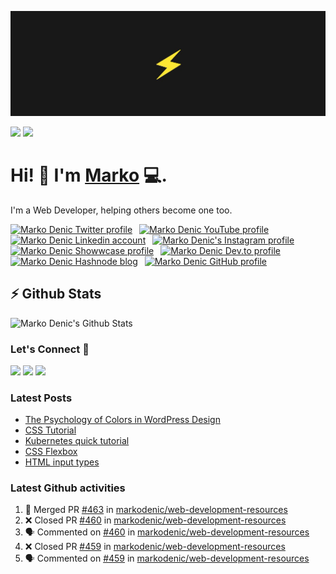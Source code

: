 ![Repository Banner](banner.png)

[![](https://komarev.com/ghpvc/?username=markoDenic&color=blue&label=Profile%20Views)](https://github.com/markoDenic/markoDenic)
[![](https://img.shields.io/github/followers/markoDenic?label=GitHub%20Followers)](https://github.com/markoDenic)

# Hi! 👋 I'm [Marko](https://markodenic.com) 💻.

I'm a Web Developer, helping others become one too.


<!-- Socials -->
<a href="https://twitter.com/denicmarko"><img src="https://cdn.worldvectorlogo.com/logos/twitter-6.svg" title="Twitter" alt="Marko Denic Twitter profile" width="40"/></a>
&ensp;<a href="https://www.youtube.com/channel/UCRgyPAKycnp_kkpny_uZBcQ"><img src="https://cdn.worldvectorlogo.com/logos/youtube-icon.svg" title="YouTube" alt="Marko Denic YouTube profile" width="40"/></a>
&ensp;<a href="https://www.linkedin.com/in/denicmarko/"><img src="https://cdn.worldvectorlogo.com/logos/linkedin-icon-2.svg" title="Linkedin" alt="Marko Denic Linkedin account" width="30"/></a>
&ensp;<a href="https://www.instagram.com/denicmarko_"><img src="https://raw.githubusercontent.com/rahuldkjain/github-profile-readme-generator/master/src/images/icons/Social/instagram.svg" alt="Marko Denic's Instagram profile" width="30" /></a>
&ensp;<a href="https://www.showwcase.com/denicmarko"><img src="https://www.showwcase.com/favicon.png" title="Showwcase" alt="Marko Denic Showwcase profile" width="30"/></a>
&ensp;<a href="https://dev.to/denicmarko"><img src="https://cdn.worldvectorlogo.com/logos/devto.svg" title="DEV" alt="Marko Denic Dev.to profile" width="30"/></a>
&ensp;<a href="https://denic.hashnode.dev/"><img src="https://cdn.hashnode.com/res/hashnode/image/upload/v1611902473383/CDyAuTy75.png" title="Hashnode" alt="Marko Denic Hashnode blog" width="30"/></a>
&ensp;<a href="https://github.com/markodenic"><img src="https://cdn.worldvectorlogo.com/logos/github-icon-1.svg" title="GitHub" alt="Marko Denic GitHub profile" width="30"/></a>
<br>

## ⚡ Github Stats

![Marko Denic's Github Stats](https://github-readme-stats.vercel.app/api?username=markoDenic&theme=dark)

### Let's Connect 🔗

[![](https://img.shields.io/badge/linkedin-%230077B5.svg?&style=for-the-badge&logo=linkedin&logoColor=white0e76a8)](https://www.linkedin.com/in/denicmarko/)
[![](https://img.shields.io/badge/twitter-%230077B5.svg?&style=for-the-badge&logo=twitter&logoColor=white&color=00acee)](https://twitter.com/denicmarko) 
[![](https://img.shields.io/badge/instagram-%230077B5.svg?&style=for-the-badge&logo=instagram&logoColor=white&color=8a3ab9)](https://www.instagram.com/markodenic1/)

### Latest Posts
<!-- BLOG-POST-LIST:START -->
- [The Psychology of Colors in WordPress Design](https://markodenic.com/psychology-of-colors-in-wordpress-design/)
- [CSS Tutorial](https://markodenic.com/css-tutorial/)
- [Kubernetes quick tutorial](https://markodenic.com/kubernetes-quick-tutorial/)
- [CSS Flexbox](https://markodenic.com/css-flexbox/)
- [HTML input types](https://markodenic.com/html-input-types/)
<!-- BLOG-POST-LIST:END -->

### Latest Github activities
<!--START_SECTION:activity-->
1. 🎉 Merged PR [#463](https://github.com/markodenic/web-development-resources/pull/463) in [markodenic/web-development-resources](https://github.com/markodenic/web-development-resources)
2. ❌ Closed PR [#460](https://github.com/markodenic/web-development-resources/pull/460) in [markodenic/web-development-resources](https://github.com/markodenic/web-development-resources)
3. 🗣 Commented on [#460](https://github.com/markodenic/web-development-resources/pull/460#issuecomment-1742042316) in [markodenic/web-development-resources](https://github.com/markodenic/web-development-resources)
4. ❌ Closed PR [#459](https://github.com/markodenic/web-development-resources/pull/459) in [markodenic/web-development-resources](https://github.com/markodenic/web-development-resources)
5. 🗣 Commented on [#459](https://github.com/markodenic/web-development-resources/pull/459#issuecomment-1742042155) in [markodenic/web-development-resources](https://github.com/markodenic/web-development-resources)
<!--END_SECTION:activity-->


